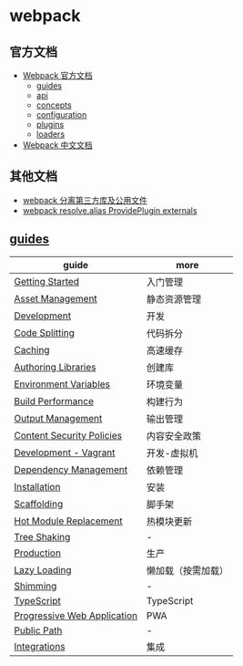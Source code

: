 # webpack

## 官方文档

- [Webpack 官方文档](https://webpack.js.org/)
  - [guides](https://webpack.js.org/guides/)
  - [api](https://webpack.js.org/api/)
  - [concepts](https://webpack.js.org/concepts/)
  - [configuration](https://webpack.js.org/configuration/)
  - [plugins](https://webpack.js.org/plugins/)
  - [loaders](https://webpack.js.org/loaders/)
- [Webpack 中文文档](https://webpack.docschina.org)

## 其他文档

- [webpack 分离第三方库及公用文件](https://yi-jy.com/2018/06/09/webpack-split-chunks/)
- [webpack resolve.alias ProvidePlugin externals](https://www.jianshu.com/p/24b6156f40c6)

## [guides](https://webpack.js.org/guides/)

| guide                                                                         | more               |
| ----------------------------------------------------------------------------- | ------------------ |
| [Getting Started](https://webpack.js.org/guides/getting-started/)             | 入门管理           |
| [Asset Management](https://webpack.js.org/guides/asset-management/)           | 静态资源管理       |
| [Development](https://webpack.js.org/guides/development/)                     | 开发               |
| [Code Splitting](https://webpack.js.org/guides/code-splitting/)               | 代码拆分           |
| [Caching](https://webpack.js.org/guides/caching/)                             | 高速缓存           |
| [Authoring Libraries](https://webpack.js.org/guides/author-libraries/)        | 创建库             |
| [Environment Variables](https://webpack.js.org/guides/environment-variables/) | 环境变量           |
| [Build Performance](https://webpack.js.org/guides/build-performance/)         | 构建行为           |
| [Output Management](https://webpack.js.org/guides/output-management/)         | 输出管理           |
| [Content Security Policies]()                                                 | 内容安全政策       |
| [Development - Vagrant]()                                                     | 开发-虚拟机        |
| [Dependency Management]()                                                     | 依赖管理           |
| [Installation]()                                                              | 安装               |
| [Scaffolding]()                                                               | 脚手架             |
| [Hot Module Replacement]()                                                    | 热模块更新         |
| [Tree Shaking]()                                                              | -                  |
| [Production]()                                                                | 生产               |
| [Lazy Loading]()                                                              | 懒加载（按需加载） |
| [Shimming]()                                                                  | -                  |
| [TypeScript]()                                                                | TypeScript         |
| [Progressive Web Application]()                                               | PWA                |
| [Public Path](https://webpack.js.org/guides/public-path/)                     | -                  |
| [Integrations](https://webpack.js.org/guides/integrations/)                   | 集成               |

